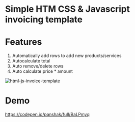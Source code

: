# Simple HTM CSS & Javascript invoicing template

# Features

1. Automatically add rows to add new products/services
2. Autocalculate total
3. Auto remove/delete rows
4. Auto calculate price \* amount

![html-js-invoice-template](https://i.postimg.cc/vHcD2zSG/Invoice.png)

# Demo

https://codepen.io/panshak/full/BaLPmyq
